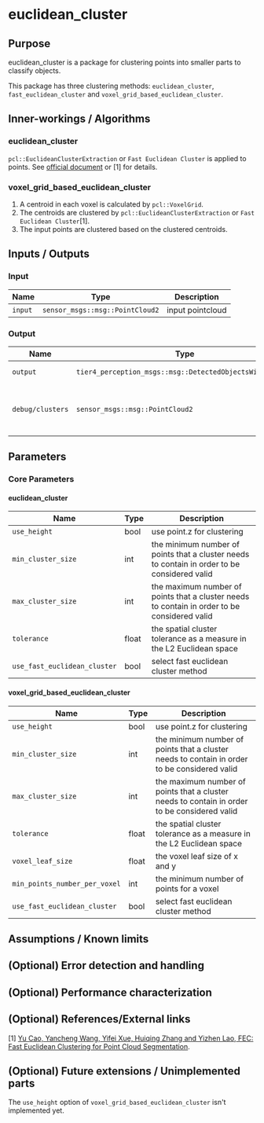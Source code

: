 # euclidean_cluster

## Purpose

euclidean_cluster is a package for clustering points into smaller parts to classify objects.

This package has three clustering methods: `euclidean_cluster`, `fast_euclidean_cluster` and `voxel_grid_based_euclidean_cluster`.

## Inner-workings / Algorithms

### euclidean_cluster

`pcl::EuclideanClusterExtraction` or `Fast Euclidean Cluster` is applied to points. See [official document](https://pcl.readthedocs.io/en/latest/cluster_extraction.html) or [1] for details.

### voxel_grid_based_euclidean_cluster

1. A centroid in each voxel is calculated by `pcl::VoxelGrid`.
2. The centroids are clustered by `pcl::EuclideanClusterExtraction` or `Fast Euclidean Cluster`[1].
3. The input points are clustered based on the clustered centroids.

## Inputs / Outputs

### Input

| Name    | Type                            | Description      |
| ------- | ------------------------------- | ---------------- |
| `input` | `sensor_msgs::msg::PointCloud2` | input pointcloud |

### Output

| Name             | Type                                                     | Description                                  |
| ---------------- | -------------------------------------------------------- | -------------------------------------------- |
| `output`         | `tier4_perception_msgs::msg::DetectedObjectsWithFeature` | cluster pointcloud                           |
| `debug/clusters` | `sensor_msgs::msg::PointCloud2`                          | colored cluster pointcloud for visualization |

## Parameters

### Core Parameters

#### euclidean_cluster

| Name                         | Type  | Description                                                                                  |
| ---------------------------- | ----- | -------------------------------------------------------------------------------------------- |
| `use_height`                 | bool  | use point.z for clustering                                                                   |
| `min_cluster_size`           | int   | the minimum number of points that a cluster needs to contain in order to be considered valid |
| `max_cluster_size`           | int   | the maximum number of points that a cluster needs to contain in order to be considered valid |
| `tolerance`                  | float | the spatial cluster tolerance as a measure in the L2 Euclidean space                         |
| `use_fast_euclidean_cluster` | bool  | select fast euclidean cluster method                                                         |

#### voxel_grid_based_euclidean_cluster

| Name                          | Type  | Description                                                                                  |
| ----------------------------- | ----- | -------------------------------------------------------------------------------------------- |
| `use_height`                  | bool  | use point.z for clustering                                                                   |
| `min_cluster_size`            | int   | the minimum number of points that a cluster needs to contain in order to be considered valid |
| `max_cluster_size`            | int   | the maximum number of points that a cluster needs to contain in order to be considered valid |
| `tolerance`                   | float | the spatial cluster tolerance as a measure in the L2 Euclidean space                         |
| `voxel_leaf_size`             | float | the voxel leaf size of x and y                                                               |
| `min_points_number_per_voxel` | int   | the minimum number of points for a voxel                                                     |
| `use_fast_euclidean_cluster`  | bool  | select fast euclidean cluster method                                                         |

## Assumptions / Known limits

<!-- Write assumptions and limitations of your implementation.

Example:
  This algorithm assumes obstacles are not moving, so if they rapidly move after the vehicle started to avoid them, it might collide with them.
  Also, this algorithm doesn't care about blind spots. In general, since too close obstacles aren't visible due to the sensing performance limit, please take enough margin to obstacles.
-->

## (Optional) Error detection and handling

<!-- Write how to detect errors and how to recover from them.

Example:
  This package can handle up to 20 obstacles. If more obstacles found, this node will give up and raise diagnostic errors.
-->

## (Optional) Performance characterization

<!-- Write performance information like complexity. If it wouldn't be the bottleneck, not necessary.

Example:
  ### Complexity

  This algorithm is O(N).

  ### Processing time

  ...
-->

## (Optional) References/External links

<!-- cspell:ignore Yancheng, Yifei, Huiqing, Yizhen -->

[1] [Yu Cao, Yancheng Wang, Yifei Xue, Huiqing Zhang and Yizhen Lao, FEC: Fast Euclidean Clustering for Point Cloud Segmentation](https://doi.org/10.3390/drones6110325).

## (Optional) Future extensions / Unimplemented parts

The `use_height` option of `voxel_grid_based_euclidean_cluster` isn't implemented yet.
